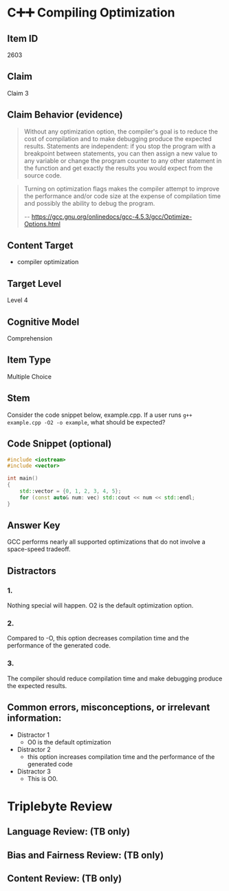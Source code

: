 # C➕➕ Compiling Optimization

## Item ID
2603

## Claim
Claim 3

## Claim Behavior (evidence)
> Without any optimization option, the compiler's goal is to reduce the cost of compilation and to make debugging produce the expected results. Statements are independent: if you stop the program with a breakpoint between statements, you can then assign a new value to any variable or change the program counter to any other statement in the function and get exactly the results you would expect from the source code.

> Turning on optimization flags makes the compiler attempt to improve the performance and/or code size at the expense of compilation time and possibly the ability to debug the program.
>
> -- https://gcc.gnu.org/onlinedocs/gcc-4.5.3/gcc/Optimize-Options.html

## Content Target
- compiler optimization

## Target Level
Level 4

## Cognitive Model
Comprehension

## Item Type
Multiple Choice

## Stem
Consider the code snippet below, example.cpp. If a user runs `g++ example.cpp -O2 -o example`, what should be expected?

## Code Snippet (optional)
```cpp
#include <iostream>
#include <vector>

int main()
{
    std::vector = {0, 1, 2, 3, 4, 5};
    for (const auto& num: vec) std::cout << num << std::endl;
}
```

## Answer Key
GCC performs nearly all supported optimizations that do not involve a space-speed tradeoff.

## Distractors
### 1.
Nothing special will happen. O2 is the default optimization option.

### 2.
Compared to -O, this option decreases compilation time and the performance of the generated code.

### 3.
The compiler should reduce compilation time and make debugging produce the expected results.

## Common errors, misconceptions, or irrelevant information:
- Distractor 1
    - O0 is the default optimization
- Distractor 2
    - this option increases compilation time and the performance of the generated code
- Distractor 3
    - This is O0.

# Triplebyte Review

## Language Review: (TB only)

## Bias and Fairness Review: (TB only)

## Content Review: (TB only)
